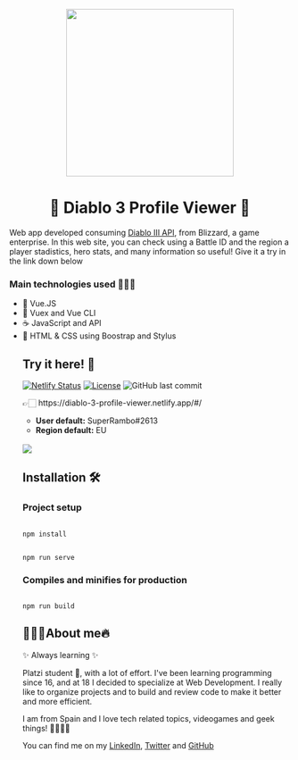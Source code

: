 <p align="center"><img width="300px" src="https://murlish.com/wp-content/uploads/2019/12/diablo-iii.png"></p>
<h1 align="center">👿 Diablo 3 Profile Viewer 👺</h1>
<p>Web app developed consuming <a href="https://develop.battle.net/documentation/diablo-3/game-data-apis">Diablo III API</a>, from Blizzard, a game enterprise. In this web site, you can check using a Battle ID and the region a player stadistics, hero stats, and many information so useful! Give it a try in the link down below</p>

<h3>Main technologies used 👷🏻‍♂️</h3>
<ul>
  <li>🔰 Vue.JS</li>
  <li>🔰 Vuex and Vue CLI</li>
  <li>☕ JavaScript and API</li>
  <li>🎨 HTML & CSS using Boostrap and Stylus</li>

<h2>Try it here! 🧾</h2>

[![Netlify Status](https://api.netlify.com/api/v1/badges/12b0d818-0acc-4737-a7e1-5b1b92ca60e6/deploy-status)](https://app.netlify.com/sites/vuedex-dha/deploys)
[![License](https://img.shields.io/github/license/David-H-Afonso/vuedex?color=blue)](./LICENSE)
![GitHub last commit](https://img.shields.io/github/last-commit/David-H-Afonso/vuedex)

<p>👉🏻 https://diablo-3-profile-viewer.netlify.app/#/</p>
<ul>
  <li><strong>User default:</strong> SuperRambo#2613</li>
  <li><strong>Region default:</strong> EU</li>
</ul>
  <br/>
<a href="https://diablo-3-profile-viewer.netlify.app/#/" target="_blank"><img src="https://repository-images.githubusercontent.com/383039158/62718c00-ddc0-11eb-81de-5ebd290c3cde"></a>

<h2>Installation 🛠</h2>
<h3>Project setup</h3>
<code>
npm install 

npm run serve
</code>
<h3>Compiles and minifies for production</h3>
<code>
npm run build
</code>

<h2>👨🏻‍💻About me🔥</h2>
<p>✨ Always learning ✨</p>

<p>Platzi student 📕, with a lot of effort. I've been learning programming since 16, and at 18 I decided to specialize at Web Development. I really like to organize projects and to build and review code to make it better and more efficient.</p>

<p>I am from Spain and I love tech related topics, videogames and geek things! 🚀✨👨‍💻</p>

<p>You can find me on my <a href="https://www.linkedin.com/in/david-hormiga-afonso/" target="_blank">LinkedIn</a>, <a href="https://twitter.com/home" target="_blank">Twitter</a> and <a href="https://github.com/David-H-Afonso" target="_blank">GitHub</a></p>

